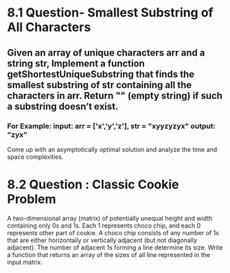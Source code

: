 ﻿# 8.1 Question- Smallest Substring of All Characters
## Given an array of unique characters arr and a string str, Implement a function getShortestUniqueSubstring that finds the smallest substring of str containing all the characters in arr. Return "" (empty string) if such a substring doesn’t exist.

### For Example: input:  arr = ['x','y','z'], str = "xyyzyzyx" output: "zyx"
Come up with an asymptotically optimal solution and analyze the time and space complexities.


# 8.2 Question : Classic Cookie Problem
A two-dimensional array (matrix) of potentially unequal height and width containing only 0s and 1s.
Each 1 represents choco chip, and each 0 represents other part of cookie.
A choco chip consists of any number of 1s that are either horizontally or vertically adjacent (but not diagonally adjacent).
The number of adjacent 1s forming a line determine its size.
Write a function that returns an array of the sizes of all line represented in the input matrix.
